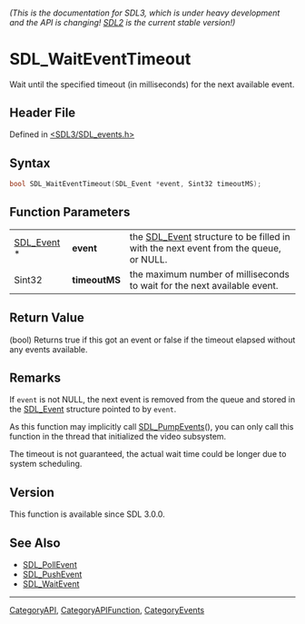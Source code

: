 ###### (This is the documentation for SDL3, which is under heavy development and the API is changing! [SDL2](https://wiki.libsdl.org/SDL2/) is the current stable version!)
# SDL_WaitEventTimeout

Wait until the specified timeout (in milliseconds) for the next available event.

## Header File

Defined in [<SDL3/SDL_events.h>](https://github.com/libsdl-org/SDL/blob/main/include/SDL3/SDL_events.h)

## Syntax

```c
bool SDL_WaitEventTimeout(SDL_Event *event, Sint32 timeoutMS);
```

## Function Parameters

|                          |               |                                                                                                   |
| ------------------------ | ------------- | ------------------------------------------------------------------------------------------------- |
| [SDL_Event](SDL_Event) * | **event**     | the [SDL_Event](SDL_Event) structure to be filled in with the next event from the queue, or NULL. |
| Sint32                   | **timeoutMS** | the maximum number of milliseconds to wait for the next available event.                          |

## Return Value

(bool) Returns true if this got an event or false if the timeout elapsed
without any events available.

## Remarks

If `event` is not NULL, the next event is removed from the queue and stored
in the [SDL_Event](SDL_Event) structure pointed to by `event`.

As this function may implicitly call [SDL_PumpEvents](SDL_PumpEvents)(),
you can only call this function in the thread that initialized the video
subsystem.

The timeout is not guaranteed, the actual wait time could be longer due to
system scheduling.

## Version

This function is available since SDL 3.0.0.

## See Also

- [SDL_PollEvent](SDL_PollEvent)
- [SDL_PushEvent](SDL_PushEvent)
- [SDL_WaitEvent](SDL_WaitEvent)

----
[CategoryAPI](CategoryAPI), [CategoryAPIFunction](CategoryAPIFunction), [CategoryEvents](CategoryEvents)

